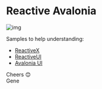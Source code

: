 ﻿# Reactive Avalonia

![img](https://www.dropbox.com/s/40np5j89vq4k1mf/featuring.png?raw=1)

Samples to help understanding:

* [ReactiveX](http://reactivex.io)
* [ReactiveUI](https://reactiveui.net)
* [Avalonia UI](https://avaloniaui.net)

Cheers 😊  
Gene
